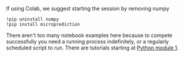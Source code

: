 If using Colab, we suggest starting the session by removing numpy 

    !pip uninstall numpy
    !pip install microprediction 
    
There aren't too many notebook examples here because to compete successfully you need a running process indefinitely, or a regularly scheduled script to run. There are tutorials starting at [Python module 1](https://www.microprediction.com/python-1).

